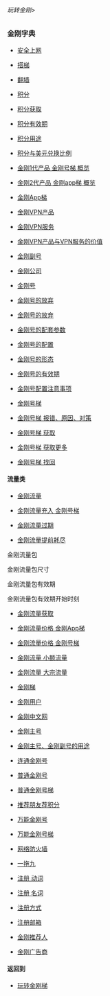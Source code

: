 ###### 玩转金刚>
### 金刚字典

- [安全上网](https://github.com/a2zitpro/web/blob/master/LadderFree/kkDictionary/ValueOfKKProducts&KKServices.md)
- [搭梯](https://github.com/a2zitpro/web/blob/master/LadderFree/kkDictionary/LadderReady.md)
- [翻墙](https://github.com/a2zitpro/web/blob/master/LadderFree/kkDictionary/OverTheWall.md)
- [积分](https://github.com/a2zitpro/web/blob/master/LadderFree/kkDictionary/KKPoints.md)
- [积分获取](https://github.com/a2zitpro/web/blob/master/LadderFree/kkDictionary/KKPointsToEarn.md)
- [积分有效期](https://github.com/a2zitpro/web/blob/master/LadderFree/kkDictionary/KKPointsExpiration.md)
- [积分用途](https://github.com/a2zitpro/web/blob/master/LadderFree/kkDictionary/KKPointsUsage.md)
- [积分与美元兑换比例](https://github.com/a2zitpro/web/blob/master/LadderFree/kkDictionary/KKPointsForUSD.md)


- [金刚1代产品 金刚号梯 概览](https://github.com/a2zitpro/web/blob/master/LadderFree/kkDictionary/kkG1Overview.md)
- [金刚2代产品 金刚app梯 概览](https://github.com/a2zitpro/web/blob/master/LadderFree/kkDictionary/kkG2Overview.md)
- [金刚App梯](https://github.com/a2zitpro/web/blob/master/LadderFree/kkDictionary/KKLadderAPP.md)
- [金刚VPN产品](https://github.com/a2zitpro/web/blob/master/LadderFree/A.md)
- [金刚VPN服务](https://github.com/a2zitpro/web/blob/master/LadderFree/kkDictionary/KKServices.md)
- [金刚VPN产品与VPN服务的价值](https://github.com/a2zitpro/web/blob/master/LadderFree/kkDictionary/ValueOfKKProducts&KKServices.md)
- [金刚副号](https://github.com/a2zitpro/web/blob/master/LadderFree/kkDictionary/KKIDAuxiliary.md)
- [金刚公司](https://github.com/a2zitpro/web/blob/master/LadderFree/kkDictionary/Atozitpro.md)
- [金刚号](https://github.com/a2zitpro/web/blob/master/LadderFree/kkDictionary/KKID.md)
- [金刚号的放弃](https://github.com/a2zitpro/web/blob/master/LadderFree/kkDictionary/kkid.md)
- [金刚号的放弃](https://github.com/a2zitpro/web/blob/master/LadderFree/kkDictionary/onefornine.md)
- [金刚号的配套参数](https://github.com/a2zitpro/web/blob/master/LadderFree/kkDictionary/KKIDsParameters.md)
- [金刚号的配置](https://github.com/a2zitpro/web/blob/master/LadderFree/kkDictionary/.md)
- [金刚号的形态](https://github.com/a2zitpro/web/blob/master/LadderFree/kkDictionary/.md)
- [金刚号的有效期](https://github.com/a2zitpro/web/blob/master/LadderFree/kkDictionary/.md)
- [金刚号配置注意事项](https://github.com/a2zitpro/web/blob/master/LadderFree/kkDictionary/ConsiderationsWhileConfigureKKID.md)
- [金刚号梯](https://github.com/a2zitpro/web/blob/master/LadderFree/kkDictionary/KKLadderKKID.md)
- [金刚号梯 报错、原因、对策](https://github.com/a2zitpro/web/blob/master/LadderFree/kkDictionary/KKLadderKKIDErroMessage.md)
- [金刚号梯 获取](https://github.com/a2zitpro/web/blob/master/LadderFree/kkDictionary/KKLadderKKIDGet.md)
- [金刚号梯 获取更多](https://github.com/a2zitpro/web/blob/master/LadderFree/kkDictionary/KKLadderKKIDGetMore.md)

- [金刚号梯 找回](https://github.com/a2zitpro/web/blob/master/LadderFree/kkDictionary/KKLadderKKIDGetBack.md)


#### 流量类
- [金刚流量](https://github.com/a2zitpro/web/blob/master/LadderFree/kkDictionary/KKDataTraffic.md)
- [金刚流量充入 金刚号梯](https://github.com/a2zitpro/web/blob/master/LadderFree/kkDictionary/KKDataTrafficChargeForKKLadderKKID.md)


- [金刚流量过期](https://github.com/a2zitpro/web/blob/master/LadderFree/kkDictionary/KKDataTrafficExpired.md)

- [金刚流量提前耗尽](https://github.com/a2zitpro/web/blob/master/LadderFree/kkDictionary/KKDataTrafficExhaustedEarly.md)

金刚流量包

金刚流量包尺寸

金刚流量包有效期

金刚流量包有效期开始时刻

- [金刚流量获取](https://github.com/a2zitpro/web/blob/master/LadderFree/kkDictionary/.md)
- [金刚流量价格 金刚App梯](https://github.com/a2zitpro/web/blob/master/LadderFree/kkDictionary/onefornine.md)
- [金刚流量价格 金刚号梯](https://github.com/a2zitpro/web/blob/master/LadderFree/kkDictionary/KKDatatrafficPriceOfLadderKKID.md)
- [金刚流量 小额流量](https://github.com/a2zitpro/web/blob/master/LadderFree/kkDictionary/KKDataTrafficSmallAmount.md)
- [金刚流量 大宗流量](https://github.com/a2zitpro/web/blob/master/LadderFree/kkDictionary/KKDataTrafficBulk.md)

- [金刚梯](https://github.com/a2zitpro/web/blob/master/LadderFree/kkDictionary/KKLadder.md)

- [金刚用户](https://github.com/a2zitpro/web/blob/master/LadderFree/kkDictionary/KKUser.md)
- [金刚中文网](https://github.com/a2zitpro/web/blob/master/LadderFree/kkDictionary/KKSiteZh.md)
- [金刚主号](https://github.com/a2zitpro/web/blob/master/LadderFree/kkDictionary/KKIDMain.md)
- [金刚主号、金刚副号的用途](https://github.com/a2zitpro/web/blob/master/LadderFree/kkDictionary/KKIDsUsage.md)
- [连通金刚号](https://github.com/a2zitpro/web/blob/master/LadderFree/kkDictionary/kkidsusage.md)
- [普通金刚号](https://github.com/a2zitpro/web/blob/master/LadderFree/kkDictionary/singlepurposekkid.md)
- [普通金刚号梯](https://github.com/a2zitpro/web/blob/master/LadderFree/kkDictionary/KKLadderKKIDSinglepurpose.md)
- [推荐朋友荐积分](https://github.com/a2zitpro/web/blob/master/LadderFree/kkDictionary/ShareKKToEarnPoints.md)
- [万能金刚号](https://github.com/a2zitpro/web/blob/master/LadderFree/kkDictionary/KKIDMultipurpose.md)
- [万能金刚号梯](https://github.com/a2zitpro/web/blob/master/LadderFree/kkDictionary/KKLadderKKIDMultipurpose.md)
- [网络防火墙](https://github.com/a2zitpro/web/blob/master/LadderFree/kkDictionary/FireWall.md)

- [一拖九](https://github.com/a2zitpro/web/blob/master/LadderFree/kkDictionary/OneForNine.md)
- [注册 动词](https://github.com/a2zitpro/web/blob/master/LadderFree/kkDictionary/Register.md)
- [注册 名词](https://github.com/a2zitpro/web/blob/master/LadderFree/kkDictionary/Registration.md)
- [注册方式](https://github.com/a2zitpro/web/blob/master/LadderFree/kkDictionary/RegistrationWay.md)
- [注册邮箱](https://github.com/a2zitpro/web/blob/master/LadderFree/kkDictionary/RegistrationEmailaddressAtKKSiteZh.md)

- [金刚推荐人]()
- [金刚广告商]()



#### 返回到
- [玩转金刚梯](https://github.com/a2zitpro/web/blob/master/LadderFree/A.md)
